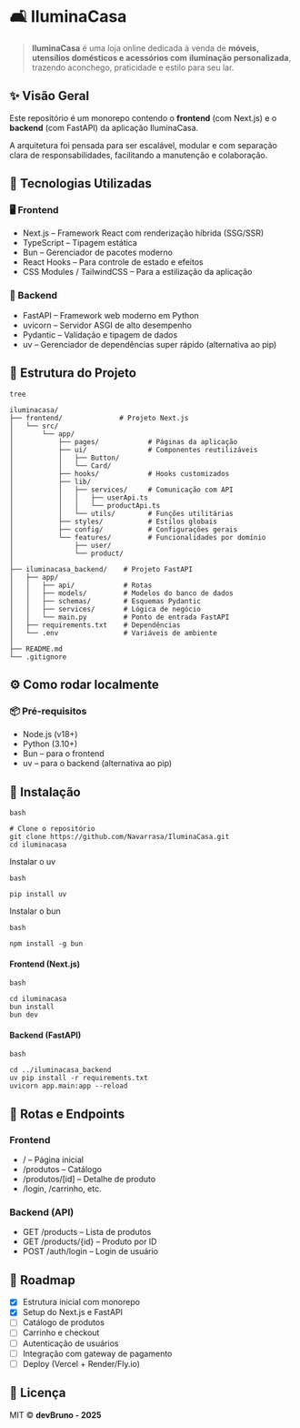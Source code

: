 # 🛋️ IluminaCasa

> **IluminaCasa** é uma loja online dedicada à venda de **móveis, utensílios domésticos e acessórios com** 
> **iluminação personalizada**, trazendo aconchego, praticidade e estilo para seu lar.

## ✨ Visão Geral

Este repositório é um monorepo contendo o **frontend** (com Next.js) e o **backend** (com FastAPI) da aplicação IluminaCasa.

A arquitetura foi pensada para ser escalável, modular e com separação clara de responsabilidades, facilitando a manutenção e colaboração.

## 🧱 Tecnologias Utilizadas

### 🖥️ Frontend

- Next.js – Framework React com renderização híbrida (SSG/SSR)
- TypeScript – Tipagem estática
- Bun – Gerenciador de pacotes moderno
- React Hooks – Para controle de estado e efeitos
- CSS Modules / TailwindCSS – Para a estilização da aplicação

### 🔌 Backend

- FastAPI – Framework web moderno em Python
- uvicorn – Servidor ASGI de alto desempenho
- Pydantic – Validação e tipagem de dados
- uv – Gerenciador de dependências super rápido (alternativa ao pip)

## 📁 Estrutura do Projeto

```
tree

iluminacasa/
├── frontend/              # Projeto Next.js
│   └── src/
│       └── app/
│           ├── pages/            # Páginas da aplicação
│           ├── ui/               # Componentes reutilizáveis
│           │   ├── Button/
│           │   └── Card/
│           ├── hooks/            # Hooks customizados
│           ├── lib/
│           │   ├── services/     # Comunicação com API
│           │   │   ├── userApi.ts
│           │   │   └── productApi.ts
│           │   └── utils/        # Funções utilitárias
│           ├── styles/           # Estilos globais
│           ├── config/           # Configurações gerais
│           └── features/         # Funcionalidades por domínio
│               ├── user/
│               └── product/
│
├── iluminacasa_backend/    # Projeto FastAPI
│   ├── app/
│   │   ├── api/            # Rotas
│   │   ├── models/         # Modelos do banco de dados
│   │   ├── schemas/        # Esquemas Pydantic
│   │   ├── services/       # Lógica de negócio
│   │   └── main.py         # Ponto de entrada FastAPI
│   ├── requirements.txt    # Dependências
│   └── .env                # Variáveis de ambiente
│
├── README.md
└── .gitignore
```

## ⚙️ Como rodar localmente

### 📦 Pré-requisitos

- Node.js (v18+)
- Python (3.10+)
- Bun – para o frontend
- uv – para o backend (alternativa ao pip)

## 🔧 Instalação

```
bash

# Clone o repositório
git clone https://github.com/Navarrasa/IluminaCasa.git
cd iluminacasa
```

Instalar o uv
```
bash

pip install uv
```

Instalar o bun
```
bash

npm install -g bun
```

#### Frontend (Next.js)
```
bash

cd iluminacasa
bun install
bun dev
```

#### Backend (FastAPI)
```
bash

cd ../iluminacasa_backend
uv pip install -r requirements.txt
uvicorn app.main:app --reload
```

## 🚀 Rotas e Endpoints

### Frontend

- / – Página inicial
- /produtos – Catálogo
- /produtos/[id] – Detalhe de produto
- /login, /carrinho, etc.

### Backend (API)

- GET /products – Lista de produtos
- GET /products/{id} – Produto por ID
- POST /auth/login – Login de usuário

## 📌 Roadmap

- [x] Estrutura inicial com monorepo
- [x] Setup do Next.js e FastAPI
- [ ] Catálogo de produtos
- [ ] Carrinho e checkout
- [ ] Autenticação de usuários
- [ ] Integração com gateway de pagamento
- [ ] Deploy (Vercel + Render/Fly.io)

## 📝 Licença

MIT © **devBruno - 2025**


